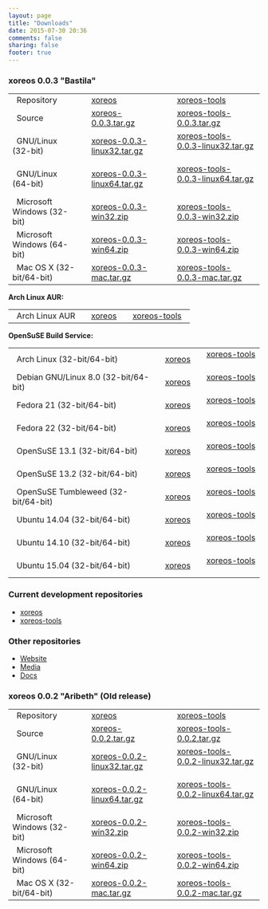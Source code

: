 ```yaml
---
layout: page
title: "Downloads"
date: 2015-07-30 20:36
comments: false
sharing: false
footer: true
---
```


### xoreos 0.0.3 "Bastila" ###

|                                   | |  | |  |
|:----------------------------------|-|:-|-|:-|
| &nbsp; Repository                 | | [xoreos](https://github.com/xoreos/xoreos/tree/v0.0.3) | | [xoreos-tools](https://github.com/xoreos/xoreos-tools/tree/v0.0.3) &nbsp; |
| &nbsp; Source                     | | [xoreos-0.0.3.tar.gz](https://github.com/xoreos/xoreos/releases/download/v0.0.3/xoreos-0.0.3.tar.gz) | | [xoreos-tools-0.0.3.tar.gz](https://github.com/xoreos/xoreos-tools/releases/download/v0.0.3/xoreos-tools-0.0.3.tar.gz) &nbsp; |
| &nbsp; GNU/Linux (32-bit)         | | [xoreos-0.0.3-linux32.tar.gz](https://github.com/xoreos/xoreos/releases/download/v0.0.3/xoreos-0.0.3-linux32.tar.gz) | | [xoreos-tools-0.0.3-linux32.tar.gz](https://github.com/xoreos/xoreos-tools/releases/download/v0.0.3/xoreos-tools-0.0.3-linux32.tar.gz) &nbsp; |
| &nbsp; GNU/Linux (64-bit)         | | [xoreos-0.0.3-linux64.tar.gz](https://github.com/xoreos/xoreos/releases/download/v0.0.3/xoreos-0.0.3-linux64.tar.gz) | | [xoreos-tools-0.0.3-linux64.tar.gz](https://github.com/xoreos/xoreos-tools/releases/download/v0.0.3/xoreos-tools-0.0.3-linux64.tar.gz) &nbsp; |
| &nbsp; Microsoft Windows (32-bit) | | [xoreos-0.0.3-win32.zip](https://github.com/xoreos/xoreos/releases/download/v0.0.3/xoreos-0.0.3-win32.zip) | | [xoreos-tools-0.0.3-win32.zip](https://github.com/xoreos/xoreos-tools/releases/download/v0.0.3/xoreos-tools-0.0.3-win32.zip) &nbsp; |
| &nbsp; Microsoft Windows (64-bit) | | [xoreos-0.0.3-win64.zip](https://github.com/xoreos/xoreos/releases/download/v0.0.3/xoreos-0.0.3-win64.zip) | | [xoreos-tools-0.0.3-win64.zip](https://github.com/xoreos/xoreos-tools/releases/download/v0.0.3/xoreos-tools-0.0.3-win64.zip) &nbsp; |
| &nbsp; Mac OS X (32-bit/64-bit)   | | [xoreos-0.0.3-mac.tar.gz](https://github.com/xoreos/xoreos/releases/download/v0.0.3/xoreos-0.0.3-mac.tar.gz) | | [xoreos-tools-0.0.3-mac.tar.gz](https://github.com/xoreos/xoreos-tools/releases/download/v0.0.3/xoreos-tools-0.0.3-mac.tar.gz) &nbsp; |

**Arch Linux AUR:**

|                       | |  | |  |
|:----------------------|-|:-|-|:-|
| &nbsp; Arch Linux AUR | | [xoreos](https://aur.archlinux.org/packages/xoreos/) | | [xoreos-tools](https://aur.archlinux.org/packages/xoreos-tools/) &nbsp; |

**OpenSuSE Build Service:**

|                                             | |  | |  |
|:--------------------------------------------|-|:-|-|:-|
| &nbsp; Arch Linux (32-bit/64-bit)           | | [xoreos](https://software.opensuse.org/download.html?project=home%3ADrMcCoy%3Axoreos&package=xoreos) | | [xoreos-tools](https://software.opensuse.org/download.html?project=home%3ADrMcCoy%3Axoreos&package=xoreos-tools) &nbsp; |
| &nbsp; Debian GNU/Linux 8.0 (32-bit/64-bit) | | [xoreos](https://software.opensuse.org/download.html?project=home%3ADrMcCoy%3Axoreos&package=xoreos) | | [xoreos-tools](https://software.opensuse.org/download.html?project=home%3ADrMcCoy%3Axoreos&package=xoreos-tools) &nbsp; |
| &nbsp; Fedora 21 (32-bit/64-bit)            | | [xoreos](https://software.opensuse.org/download.html?project=home%3ADrMcCoy%3Axoreos&package=xoreos) | | [xoreos-tools](https://software.opensuse.org/download.html?project=home%3ADrMcCoy%3Axoreos&package=xoreos-tools) &nbsp; |
| &nbsp; Fedora 22 (32-bit/64-bit)            | | [xoreos](https://software.opensuse.org/download.html?project=home%3ADrMcCoy%3Axoreos&package=xoreos) | | [xoreos-tools](https://software.opensuse.org/download.html?project=home%3ADrMcCoy%3Axoreos&package=xoreos-tools) &nbsp; |
| &nbsp; OpenSuSE 13.1 (32-bit/64-bit)        | | [xoreos](https://software.opensuse.org/download.html?project=home%3ADrMcCoy%3Axoreos&package=xoreos) | | [xoreos-tools](https://software.opensuse.org/download.html?project=home%3ADrMcCoy%3Axoreos&package=xoreos-tools) &nbsp; |
| &nbsp; OpenSuSE 13.2 (32-bit/64-bit)        | | [xoreos](https://software.opensuse.org/download.html?project=home%3ADrMcCoy%3Axoreos&package=xoreos) | | [xoreos-tools](https://software.opensuse.org/download.html?project=home%3ADrMcCoy%3Axoreos&package=xoreos-tools) &nbsp; |
| &nbsp; OpenSuSE Tumbleweed (32-bit/64-bit)  | | [xoreos](https://software.opensuse.org/download.html?project=home%3ADrMcCoy%3Axoreos&package=xoreos) | | [xoreos-tools](https://software.opensuse.org/download.html?project=home%3ADrMcCoy%3Axoreos&package=xoreos-tools) &nbsp; |
| &nbsp; Ubuntu 14.04 (32-bit/64-bit)         | | [xoreos](https://software.opensuse.org/download.html?project=home%3ADrMcCoy%3Axoreos&package=xoreos) | | [xoreos-tools](https://software.opensuse.org/download.html?project=home%3ADrMcCoy%3Axoreos&package=xoreos-tools) &nbsp; |
| &nbsp; Ubuntu 14.10 (32-bit/64-bit)         | | [xoreos](https://software.opensuse.org/download.html?project=home%3ADrMcCoy%3Axoreos&package=xoreos) | | [xoreos-tools](https://software.opensuse.org/download.html?project=home%3ADrMcCoy%3Axoreos&package=xoreos-tools) &nbsp; |
| &nbsp; Ubuntu 15.04 (32-bit/64-bit)         | | [xoreos](https://software.opensuse.org/download.html?project=home%3ADrMcCoy%3Axoreos&package=xoreos) | | [xoreos-tools](https://software.opensuse.org/download.html?project=home%3ADrMcCoy%3Axoreos&package=xoreos-tools) &nbsp; |

### Current development repositories ###

- [xoreos](https://github.com/xoreos/xoreos)
- [xoreos-tools](https://github.com/xoreos/xoreos-tools)

### Other repositories ###

- [Website](https://github.com/xoreos/xoreos-web)
- [Media](https://github.com/xoreos/xoreos-media)
- [Docs](https://github.com/xoreos/xoreos-docs)

### xoreos 0.0.2 "Aribeth" (Old release) ###

|                                   | |  | |  |
|:----------------------------------|-|:-|-|:-|
| &nbsp; Repository                 | | [xoreos](https://github.com/xoreos/xoreos/tree/v0.0.2) | | [xoreos-tools](https://github.com/xoreos/xoreos-tools/tree/v0.0.2) &nbsp; |
| &nbsp; Source                     | | [xoreos-0.0.2.tar.gz](https://github.com/xoreos/xoreos/releases/download/v0.0.2/xoreos-0.0.2.tar.gz) | | [xoreos-tools-0.0.2.tar.gz](https://github.com/xoreos/xoreos-tools/releases/download/v0.0.2/xoreos-tools-0.0.2.tar.gz) &nbsp; |
| &nbsp; GNU/Linux (32-bit)         | | [xoreos-0.0.2-linux32.tar.gz](https://github.com/xoreos/xoreos/releases/download/v0.0.2/xoreos-0.0.2-linux32.tar.gz) | | [xoreos-tools-0.0.2-linux32.tar.gz](https://github.com/xoreos/xoreos-tools/releases/download/v0.0.2/xoreos-tools-0.0.2-linux32.tar.gz) &nbsp; |
| &nbsp; GNU/Linux (64-bit)         | | [xoreos-0.0.2-linux64.tar.gz](https://github.com/xoreos/xoreos/releases/download/v0.0.2/xoreos-0.0.2-linux64.tar.gz) | | [xoreos-tools-0.0.2-linux64.tar.gz](https://github.com/xoreos/xoreos-tools/releases/download/v0.0.2/xoreos-tools-0.0.2-linux64.tar.gz) &nbsp; |
| &nbsp; Microsoft Windows (32-bit) | | [xoreos-0.0.2-win32.zip](https://github.com/xoreos/xoreos/releases/download/v0.0.2/xoreos-0.0.2-win32.zip) | | [xoreos-tools-0.0.2-win32.zip](https://github.com/xoreos/xoreos-tools/releases/download/v0.0.2/xoreos-tools-0.0.2-win32.zip) &nbsp; |
| &nbsp; Microsoft Windows (64-bit) | | [xoreos-0.0.2-win64.zip](https://github.com/xoreos/xoreos/releases/download/v0.0.2/xoreos-0.0.2-win64.zip) | | [xoreos-tools-0.0.2-win64.zip](https://github.com/xoreos/xoreos-tools/releases/download/v0.0.2/xoreos-tools-0.0.2-win64.zip) &nbsp; |
| &nbsp; Mac OS X (32-bit/64-bit)   | | [xoreos-0.0.2-mac.tar.gz](https://github.com/xoreos/xoreos/releases/download/v0.0.2/xoreos-0.0.2-mac.tar.gz) | | [xoreos-tools-0.0.2-mac.tar.gz](https://github.com/xoreos/xoreos-tools/releases/download/v0.0.2/xoreos-tools-0.0.2-mac.tar.gz) &nbsp; |
